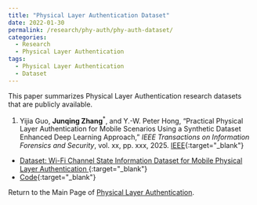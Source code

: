 ```yaml
---
title: "Physical Layer Authentication Dataset"
date: 2022-01-30
permalink: /research/phy-auth/phy-auth-dataset/
categories:
  - Research
  - Physical Layer Authentication
tags:
  - Physical Layer Authentication
  - Dataset
---
```


This paper summarizes Physical Layer Authentication research datasets that are publicly available. 

1. Yijia Guo, **Junqing Zhang**<sup>*</sup>, and Y.-W. Peter Hong, “Practical Physical Layer Authentication for Mobile Scenarios Using a Synthetic Dataset Enhanced Deep Learning Approach,” _IEEE Transactions on Information Forensics and Security_, vol. xx, pp. xxx, 2025. [IEEE](https://ieeexplore.ieee.org/document/11141653){:target="_blank"}
* [Dataset: Wi-Fi Channel State Information Dataset for Mobile Physical Layer Authentication
](https://ieee-dataport.org/documents/wi-fi-channel-state-information-dataset-mobile-physical-layer-authentication){:target="_blank"}
* [Code](){:target="_blank"}


Return to the Main Page of [Physical Layer Authentication](/research/phy-auth/phy-auth-main-page/).